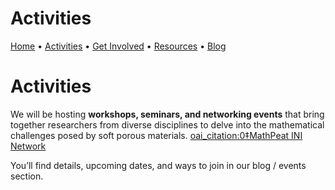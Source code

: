 # Activities

[Home](index.md) • [Activities](activities.md) • [Get Involved](get-involved.md) • [Resources](resources.md) • [Blog](blog/)

# Activities

We will be hosting **workshops, seminars, and networking events** that bring together researchers from diverse disciplines to delve into the mathematical challenges posed by soft porous materials.  [oai_citation:0‡MathPeat INI Network](https://mathpeatnetwork.wordpress.com/activities/?utm_source=chatgpt.com)

You’ll find details, upcoming dates, and ways to join in our blog / events section.